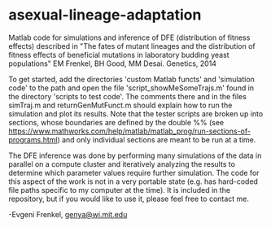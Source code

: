 # asexual-lineage-adaptation
Matlab code for simulations and inference of DFE (distribution of fitness effects) described in "The fates of mutant lineages and the distribution of fitness effects of beneficial mutations in laboratory budding yeast populations" EM Frenkel, BH Good, MM Desai. Genetics, 2014

To get started, add the directories 'custom Matlab functs' and 'simulation code' to the path and open the file 'script_showMeSomeTrajs.m' found in the directory 'scripts to test code'.  The comments there and in the files simTraj.m and returnGenMutFunct.m should explain how to run the simulation and plot its results. Note that the tester scripts are broken up into sections, whose boundaries are defined by the double %% (see https://www.mathworks.com/help/matlab/matlab_prog/run-sections-of-programs.html) and only individual sections are meant to be run at a time. 

The DFE inference was done by performing many simulations of the data in parallel on a compute cluster and iteratively analyzing the results to determine which parameter values require further simulation. The code for this aspect of the work is not in a very portable state (e.g. has hard-coded file paths specific to my computer at the time). It is included in the repository, but if you would like to use it, please feel free to contact me.

-Evgeni Frenkel, genya@wi.mit.edu
